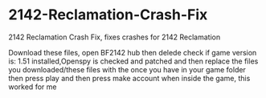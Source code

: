 # 2142-Reclamation-Crash-Fix
2142 Reclamation Crash Fix, fixes crashes for 2142 Reclamation


Download these files, open BF2142 hub then delede check if game version is: 1.51 installed,Openspy is checked and patched and then replace the files you downloaded/these files with the once you have in your game folder then press play and then press make account when inside the game, this worked for me
